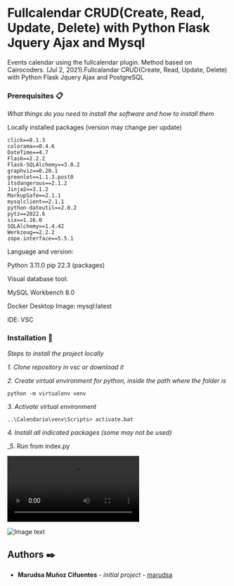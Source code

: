 # Fullcalendar CRUD(Create, Read, Update, Delete) with Python Flask Jquery Ajax and Mysql

Events calendar using the fullcalendar plugin. Method based on Cairocoders. (Jul 2, 2021).Fullcalandar CRUD(Create, Read, Update, Delete) with Python Flask Jquery Ajax and PostgreSQL

### Prerequisites 📋

_What things do you need to install the software and how to install them_

Locally installed packages (version may change per update)

```
click==8.1.3
colorama==0.4.6        
DateTime==4.7
Flask==2.2.2
Flask-SQLAlchemy==3.0.2
graphviz==0.20.1       
greenlet==1.1.3.post0  
itsdangerous==2.1.2    
Jinja2==3.1.2
MarkupSafe==2.1.1      
mysqlclient==2.1.1     
python-dateutil==2.8.2 
pytz==2022.6
six==1.16.0
SQLAlchemy==1.4.42
Werkzeug==2.2.2
zope.interface==5.5.1
```
Language and version:

Python 3.11.0
pip 22.3 (packages)

Visual database tool:

MySQL Workbench 8.0

Docker Desktop
Image: mysql:latest

IDE: VSC



### Installation 🔧

_Steps to install the project locally_

_1. Clone repository in vsc or download it_

_2. Create virtual environment for python, inside the path where the folder is_
```
python -m virtualenv venv
```
_3. Activate virtual environment_

```
..\Calendario\venv\Scripts> activate.bat
```
_4. Install all indicated packages (some may not be used)_

_5. Run from index.py


![Image text](https://github.com/marudsa/fullcalendar_flask/blob/feature/initial/static/20221114_181617.mp4)

![Image text](https://github.com/marudsa/fullcalendar_flask/blob/feature/initial/static/CalendarImg.JPG)

## Authors ✒️

* **Marudsa Muñoz Cifuentes** - *initial project* - [marudsa](https://github.com/marudsa)
